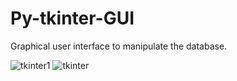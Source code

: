# Py-tkinter-GUI
Graphical user interface to manipulate the database.


![tkinter1](https://user-images.githubusercontent.com/39014985/195648351-1d33e390-5517-4423-bfb7-f6be79b2df8a.PNG)
![tkinter](https://user-images.githubusercontent.com/39014985/195648404-bba503d2-52d1-4083-aa62-c8eb904889ac.PNG)
